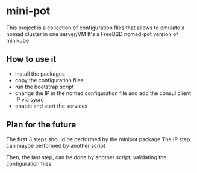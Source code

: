 # mini-pot

This project is a collection of configuration files that allows to emulate a nomad cluster in one server/VM
It's a FreeBSD nomad-pot version of minikube

## How to use it

* install the packages
* copy the configuration files
* run the bootstrap script
* change the IP in the nomad configuration file and add the consul client IP via sysrc
* enable and start the services

## Plan for the future

The first 3 steps should be performed by the minipot package
The IP step can maybe performed by another script

Then, the last step, can be done by another script, validating the configuration files
